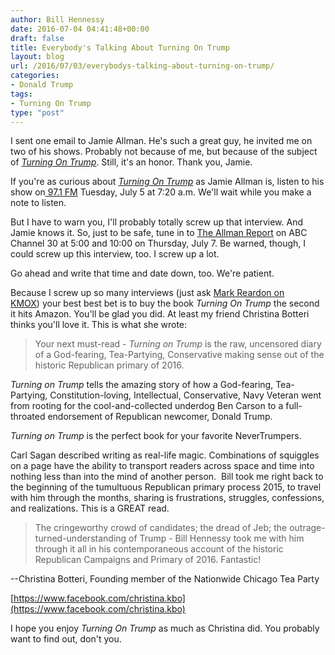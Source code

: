 ```yaml
---
author: Bill Hennessy
date: 2016-07-04 04:41:48+00:00
draft: false
title: Everybody's Talking About Turning On Trump
layout: blog
url: /2016/07/03/everybodys-talking-about-turning-on-trump/
categories:
- Donald Trump
tags:
- Turning On Trump
type: "post"
---
```


I sent one email to Jamie Allman. He's such a great guy, he invited me on two of his shows. Probably not because of me, but because of the subject of _[Turning On Trump](https://hennessysview.com/turning-on-trump/)_. Still, it's an honor. Thank you, Jamie.

If you're as curious about _[Turning On Trump](https://hennessysview.com/turning-on-trump/)_ as Jamie Allman is, listen to his show on[ 97.1 FM](https://www.971talk.com) Tuesday, July 5 at 7:20 a.m. We'll wait while you make a note to listen.

But I have to warn you, I'll probably totally screw up that interview. And Jamie knows it. So, just to be safe, tune in to [The Allman Report](https://abcstlouis.com/the-allman-report) on ABC Channel 30 at 5:00 and 10:00 on Thursday, July 7. Be warned, though, I could screw up this interview, too. I screw up a lot.

Go ahead and write that time and date down, too. We're patient.

Because I screw up so many interviews (just ask [Mark Reardon on KMOX](https://stlouis.cbslocal.com/audio/mark-reardon-show/)) your best best bet is to buy the book _Turning On Trump_ the second it hits Amazon. You'll be glad you did. At least my friend Christina Botteri thinks you'll love it. This is what she wrote:



> Your next must-read - _Turning on Trump_ is the raw, uncensored diary of a God-fearing, Tea-Partying, Conservative making sense out of the historic Republican primary of 2016.

_Turning on Trump_ tells the amazing story of how a God-fearing, Tea-Partying, Constitution-loving, Intellectual, Conservative, Navy Veteran went from rooting for the cool-and-collected underdog Ben Carson to a full-throated endorsement of Republican newcomer, Donald Trump.

_Turning on Trump_ is the perfect book for your favorite NeverTrumpers.

> 
> 

Carl Sagan described writing as real-life magic. Combinations of squiggles on a page have the ability to transport readers across space and time into nothing less than into the mind of another person.  Bill took me right back to the beginning of the tumultuous Republican primary process 2015, to travel with him through the months, sharing is frustrations, struggles, confessions, and realizations. This is a GREAT read.


> 
> 

> 
> The cringeworthy crowd of candidates; the dread of Jeb; the outrage-turned-understanding of Trump - Bill Hennessy took me with him through it all in his contemporaneous account of the historic Republican Campaigns and Primary of 2016. Fantastic!
> 
> 







--Christina Botteri, Founding member of the Nationwide Chicago Tea Party


[https://www.facebook.com/christina.kbo](https://www.facebook.com/christina.kbo)






I hope you enjoy _Turning On Trump_ as much as Christina did. You probably want to find out, don't you.




